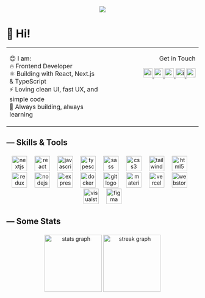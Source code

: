 <div align="center">
  <img src="https://media4.giphy.com/media/v1.Y2lkPTc5MGI3NjExb2Mxb2pzcml3bGVyOXpqbm5maWhvdGxweWZ1bzl3MHoyeDkxY3BlaCZlcD12MV9pbnRlcm5hbF9naWZfYnlfaWQmY3Q9Zw/qWo48zoD6IvojKkcY5/giphy.gif"  />
</div>


###

<h1>👋 Hi!</h1>

<table width="100%" cellpadding="0" cellspacing="0">
  <tr>
    <td align="left" width="50%" valign="top">
      <p>
        😊 I am:<br>
        🔥 Frontend Developer<br>
        ⚛️ Building with React, Next.js & TypeScript<br>
        ⚡ Loving clean UI, fast UX, and simple code<br>
        🚀 Always building, always learning
      </p>
      <img width="500" height="1">
    </td>
    <td align="right" width="50%" valign="top">
      <p>Get in Touch</p>
      <a href="https://www.linkedin.com/in/antonenko-code/" target="_blank">
        <img src="https://raw.githubusercontent.com/maurodesouza/profile-readme-generator/master/src/assets/icons/social/linkedin/default.svg" width="24" height="24" alt="linkedin logo" />
      </a>
      <a href="mailto:a.antonenko.code@gmail.com" target="_blank">
        <img src="https://raw.githubusercontent.com/maurodesouza/profile-readme-generator/master/src/assets/icons/social/gmail/default.svg" width="24" height="24" alt="gmail logo" />
      </a>
      <a href="https://x.com/antonenko_code" target="_blank">
        <img src="https://raw.githubusercontent.com/maurodesouza/profile-readme-generator/master/src/assets/icons/social/twitter/default.svg" width="24" height="24" alt="twitter logo" />
      </a>
      <a href="https://www.instagram.com/antonenko.code/" target="_blank">
        <img src="https://raw.githubusercontent.com/maurodesouza/profile-readme-generator/master/src/assets/icons/social/instagram/default.svg" width="24" height="24" alt="instagram logo" />
      </a>
      <a href="https://t.me/antonenko_code" target="_blank">
        <img src="https://raw.githubusercontent.com/maurodesouza/profile-readme-generator/master/src/assets/icons/social/telegram/default.svg" width="24" height="24" alt="telegram logo" />
      </a>
      <img width="500" height="1">
    </td>
  </tr>
</table>

###

<h2 align="left">— Skills & Tools</h2>

###

<div align="center">
  <img src="https://skillicons.dev/icons?i=nextjs" height="40" alt="nextjs logo"  />
  <img width="12" />
  <img src="https://skillicons.dev/icons?i=react" height="40" alt="react logo"  />
  <img width="12" />
  <img src="https://skillicons.dev/icons?i=js" height="40" alt="javascript logo"  />
  <img width="12" />
  <img src="https://skillicons.dev/icons?i=ts" height="40" alt="typescript logo"  />
  <img width="12" />
  <img src="https://skillicons.dev/icons?i=sass" height="40" alt="sass logo"  />
  <img width="12" />
  <img src="https://skillicons.dev/icons?i=css" height="40" alt="css3 logo"  />
  <img width="12" />
  <img src="https://skillicons.dev/icons?i=tailwind" height="40" alt="tailwindcss logo"  />
  <img width="12" />
  <img src="https://skillicons.dev/icons?i=html" height="40" alt="html5 logo"  />
  <img width="12" />
  <img src="https://skillicons.dev/icons?i=redux" height="40" alt="redux logo"  />
  <img width="12" />
  <img src="https://skillicons.dev/icons?i=nodejs" height="40" alt="nodejs logo"  />
  <img width="12" />
  <img src="https://skillicons.dev/icons?i=express" height="40" alt="express logo"  />
  <img width="12" />
  <img src="https://skillicons.dev/icons?i=docker" height="40" alt="docker logo"  />
  <img width="12" />
  <img src="https://skillicons.dev/icons?i=git" height="40" alt="git logo"  />
  <img width="12" />
  <img src="https://skillicons.dev/icons?i=materialui" height="40" alt="materialui logo"  />
  <img width="12" />
  <img src="https://skillicons.dev/icons?i=vercel" height="40" alt="vercel logo"  />
  <img width="12" />
  <img src="https://skillicons.dev/icons?i=webstorm" height="40" alt="webstorm logo"  />
  <img width="12" />
  <img src="https://skillicons.dev/icons?i=visualstudio" height="40" alt="visualstudio logo"  />
  <img width="12" />
  <img src="https://skillicons.dev/icons?i=figma" height="40" alt="figma logo"  />
</div>

###

<h2 align="left">— Some Stats</h2>

###

<div align="center">
  <img src="https://github-readme-stats.vercel.app/api?username=antonenko-code&hide_title=false&hide_rank=true&show_icons=true&include_all_commits=true&count_private=true&disable_animations=false&theme=tokyonight&locale=en&hide_border=true&order=1&custom_title=%F0%9F%92%AA%20Behind%20the%20Commits" height="150" alt="stats graph"  />
  <img src="https://streak-stats.demolab.com?user=antonenko-code&locale=en&mode=daily&theme=tokyonight&hide_border=true&border_radius=5&order=3" height="150" alt="streak graph"  />
</div>

###
